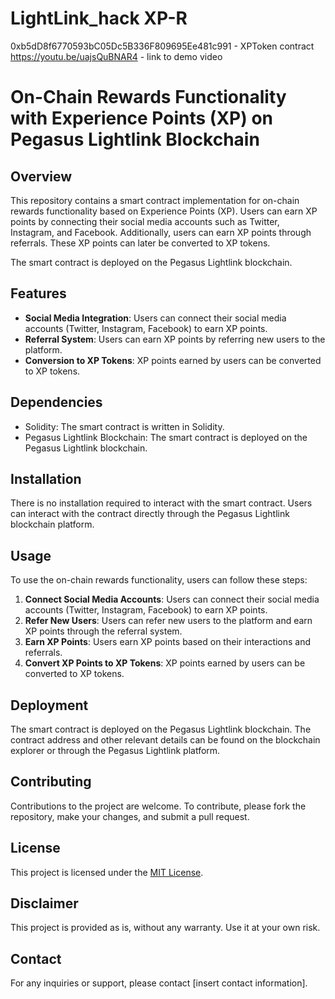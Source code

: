 # LightLink_hack XP-R
 
0xb5dD8f6770593bC05Dc5B336F809695Ee481c991 - XPToken contract </br>
https://youtu.be/uajsQuBNAR4 - link to demo video


# On-Chain Rewards Functionality with Experience Points (XP) on Pegasus Lightlink Blockchain

## Overview
This repository contains a smart contract implementation for on-chain rewards functionality based on Experience Points (XP). Users can earn XP points by connecting their social media accounts such as Twitter, Instagram, and Facebook. Additionally, users can earn XP points through referrals. These XP points can later be converted to XP tokens.

The smart contract is deployed on the Pegasus Lightlink blockchain.

## Features
- **Social Media Integration**: Users can connect their social media accounts (Twitter, Instagram, Facebook) to earn XP points.
- **Referral System**: Users can earn XP points by referring new users to the platform.
- **Conversion to XP Tokens**: XP points earned by users can be converted to XP tokens.

## Dependencies
- Solidity: The smart contract is written in Solidity.
- Pegasus Lightlink Blockchain: The smart contract is deployed on the Pegasus Lightlink blockchain.

## Installation
There is no installation required to interact with the smart contract. Users can interact with the contract directly through the Pegasus Lightlink blockchain platform.

## Usage
To use the on-chain rewards functionality, users can follow these steps:

1. **Connect Social Media Accounts**: Users can connect their social media accounts (Twitter, Instagram, Facebook) to earn XP points.
2. **Refer New Users**: Users can refer new users to the platform and earn XP points through the referral system.
3. **Earn XP Points**: Users earn XP points based on their interactions and referrals.
4. **Convert XP Points to XP Tokens**: XP points earned by users can be converted to XP tokens.

## Deployment
The smart contract is deployed on the Pegasus Lightlink blockchain. The contract address and other relevant details can be found on the blockchain explorer or through the Pegasus Lightlink platform.

## Contributing
Contributions to the project are welcome. To contribute, please fork the repository, make your changes, and submit a pull request.

## License
This project is licensed under the [MIT License](LICENSE).

## Disclaimer
This project is provided as is, without any warranty. Use it at your own risk.

## Contact
For any inquiries or support, please contact [insert contact information].
